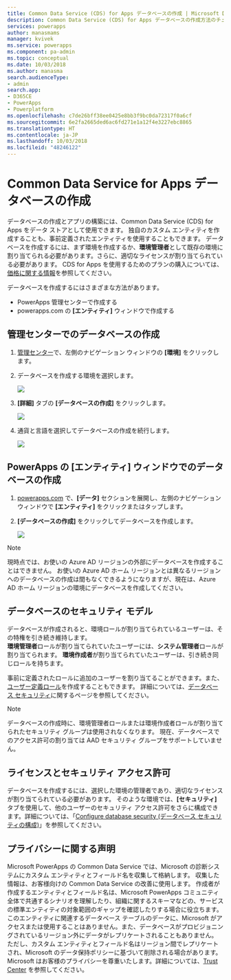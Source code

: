 ```yaml
---
title: Common Data Service (CDS) for Apps データベースの作成 | Microsoft Docs
description: Common Data Service (CDS) for Apps データベースの作成方法のチュートリアルです。
services: powerapps
author: manasmams
manager: kvivek
ms.service: powerapps
ms.component: pa-admin
ms.topic: conceptual
ms.date: 10/03/2018
ms.author: manasma
search.audienceType:
- admin
search.app:
- D365CE
- PowerApps
- Powerplatform
ms.openlocfilehash: c7de26bff38ee0425e8bb3f9bc0da72317f0a6cf
ms.sourcegitcommit: 6e2fa2665ded6ac6fd271e1a12f4e3227ebc8865
ms.translationtype: HT
ms.contentlocale: ja-JP
ms.lasthandoff: 10/03/2018
ms.locfileid: "48246122"
---
```

# <a name="create-a-common-data-service-for-apps-database"></a>Common Data Service for Apps データベースの作成
データベースの作成とアプリの構築には、Common Data Service (CDS) for Apps をデータ ストアとして使用できます。 独自のカスタム エンティティを作成することも、事前定義されたエンティティを使用することもできます。 データベースを作成するには、まず環境を作成するか、**環境管理者**として既存の環境に割り当てられる必要があります。さらに、適切なライセンスが割り当てられている必要があります。 CDS for Apps を使用するためのプランの購入については、[価格に関する情報](pricing-billing-skus.md)を参照してください。

データベースを作成するにはさまざまな方法があります。

* PowerApps 管理センターで作成する
* powerapps.com の **[エンティティ]** ウィンドウで作成する

## <a name="create-a-database-in-the-admin-center"></a>管理センターでのデータベースの作成
1. [管理センター](https://admin.powerapps.com)で、左側のナビゲーション ウィンドウの **[環境]** をクリックします。
    
2. データベースを作成する環境を選択します。
    
    ![](./media/create-database/environment-list-new.png)

3. **[詳細]** タブの **[データベースの作成]** をクリックします。 
    
    ![](./media/create-database/Create-DB-From-Details.png)

4. 通貨と言語を選択してデータベースの作成を続行します。 
    
    ![](./media/create-database/DB-Choose-options.png)



## <a name="create-a-database-in-the-entities-pane-of-powerapps"></a>PowerApps の [エンティティ] ウィンドウでのデータベースの作成
1. [powerapps.com](https://web.powerapps.com/?utm_source=padocs&utm_medium=linkinadoc&utm_campaign=referralsfromdoc) で、**[データ]** セクションを展開し、左側のナビゲーション ウィンドウで **[エンティティ]** をクリックまたはタップします。

2. **[データベースの作成]** をクリックしてデータベースを作成します。

    ![](./media/create-database/Create-DB-From-Entities.png)

> [!NOTE]
> 現時点では、お使いの Azure AD リージョンの外部にデータベースを作成することはできません。 お使いの Azure AD ホーム リージョンとは異なるリージョンへのデータベースの作成は間もなくできるようになりますが、現在は、Azure AD ホーム リージョンの環境にデータベースを作成してください。

## <a name="security-model-for-the-databases"></a>データベースのセキュリティ モデル
データベースが作成されると、環境ロールが割り当てられているユーザーは、その特権を引き続き維持します。  
    **環境管理者**ロールが割り当てられていたユーザーには、**システム管理者**ロールが割り当てられます。 **環境作成者**が割り当てられていたユーザーは、引き続き同じロールを持ちます。

事前に定義されたロールに追加のユーザーを割り当てることができます。また、[ユーザー定義ロール][1]を作成することもできます。 詳細については、[データベース セキュリティ](database-security.md)に関するページを参照してください。

> [!NOTE]
> データベースの作成時に、環境管理者ロールまたは環境作成者ロールが割り当てられたセキュリティ グループは使用されなくなります。 現在、データベースでのアクセス許可の割り当ては AAD セキュリティ グループをサポートしていません。


## <a name="license-and-security-permissions"></a>ライセンスとセキュリティ アクセス許可
データベースを作成するには、選択した環境の管理者であり、適切なライセンスが割り当てられている必要があります。 そのような環境では、**[セキュリティ]** タブを使用して、他のユーザーのセキュリティ アクセス許可をさらに構成できます。詳細については、「[Configure database security (データベース セキュリティの構成)](database-security.md)」を参照してください。

## <a name="privacy-notice"></a>プライバシーに関する声明
Microsoft PowerApps の Common Data Service では、Microsoft の診断システムにカスタム エンティティとフィールド名を収集して格納します。  収集した情報は、お客様向けの Common Data Service の改善に使用します。 作成者が作成するエンティティとフィールド名は、Microsoft PowerApps コミュニティ全体で共通するシナリオを理解したり、組織に関するスキーマなどの、サービスの標準エンティティの対象範囲のギャップを確認したりする場合に役立ちます。 このエンティティに関連するデータベース テーブルのデータに、Microsoft がアクセスまたは使用することはありません。また、データベースがプロビジョニングされているリージョン外にデータがレプリケートされることもありません。 ただし、カスタム エンティティとフィールド名はリージョン間でレプリケートされ、Microsoft のデータ保持ポリシーに基づいて削除される場合があります。 Microsoft はお客様のプライバシーを尊重いたします。詳細については、[Trust Center](https://www.microsoft.com/trustcenter/Privacy/default.aspx) を参照してください。


<!--Reference links in article-->
[1]: https://technet.microsoft.com/library/dn531130.aspx
